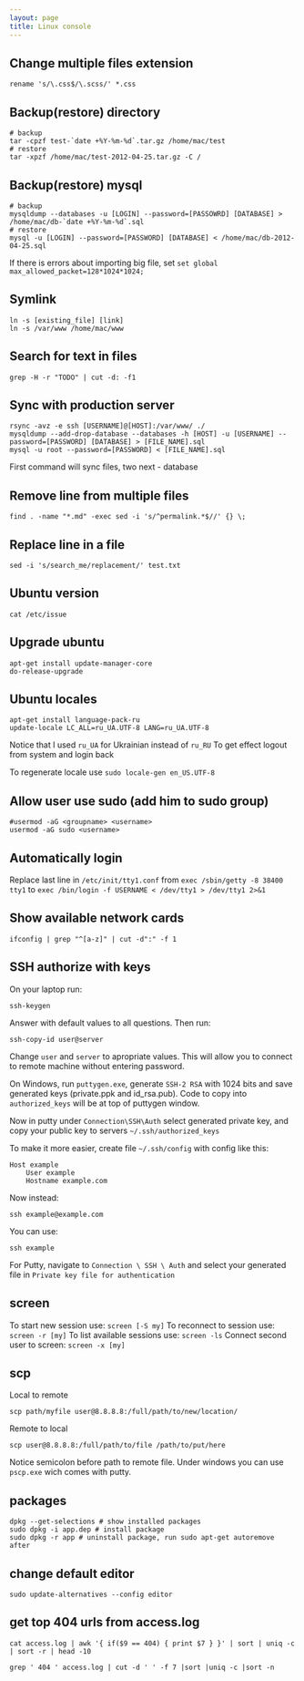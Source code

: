 ```yaml
---
layout: page
title: Linux console
---
```


Change multiple files extension
-------------------------------

    rename 's/\.css$/\.scss/' *.css

Backup(restore) directory
-------------------------

    # backup
    tar -cpzf test-`date +%Y-%m-%d`.tar.gz /home/mac/test
    # restore
    tar -xpzf /home/mac/test-2012-04-25.tar.gz -C /

Backup(restore) mysql
---------------------

    # backup
    mysqldump --databases -u [LOGIN] --password=[PASSOWRD] [DATABASE] > /home/mac/db-`date +%Y-%m-%d`.sql
    # restore
    mysql -u [LOGIN] --password=[PASSWORD] [DATABASE] < /home/mac/db-2012-04-25.sql

If there is errors about importing big file, set `set global max_allowed_packet=128*1024*1024;`

Symlink
-------

    ln -s [existing_file] [link]
    ln -s /var/www /home/mac/www

Search for text in files
------------------------

    grep -H -r "TODO" | cut -d: -f1

Sync with production server
---------------------------

    rsync -avz -e ssh [USERNAME]@[HOST]:/var/www/ ./
    mysqldump --add-drop-database --databases -h [HOST] -u [USERNAME] --password=[PASSWORD] [DATABASE] > [FILE_NAME].sql
    mysql -u root --password=[PASSWORD] < [FILE_NAME].sql

First command will sync files, two next - database

Remove line from multiple files
-------------------------------

    find . -name "*.md" -exec sed -i 's/^permalink.*$//' {} \;

Replace line in a file
----------------------

    sed -i 's/search_me/replacement/' test.txt

Ubuntu version
--------------

    cat /etc/issue

Upgrade ubuntu
--------------

    apt-get install update-manager-core
    do-release-upgrade

Ubuntu locales
--------------

    apt-get install language-pack-ru
    update-locale LC_ALL=ru_UA.UTF-8 LANG=ru_UA.UTF-8

Notice that I used `ru_UA` for Ukrainian instead of `ru_RU`
To get effect logout from system and login back

To regenerate locale use `sudo locale-gen en_US.UTF-8`

Allow user use sudo (add him to sudo group)
-------------------------------------------

    #usermod -aG <groupname> <username>
    usermod -aG sudo <username>

Automatically login
-------------------

Replace last line in `/etc/init/tty1.conf` from `exec /sbin/getty -8 38400 tty1` to `exec /bin/login -f USERNAME < /dev/tty1 > /dev/tty1 2>&1`

Show available network cards
----------------------------

    ifconfig | grep "^[a-z]" | cut -d":" -f 1

SSH authorize with keys
-----------------------

On your laptop run:

    ssh-keygen

Answer with default values to all questions. Then run:

    ssh-copy-id user@server

Change `user` and `server` to apropriate values. This will allow you to connect to remote machine without entering password.

On Windows, run `puttygen.exe`, generate `SSH-2 RSA` with 1024 bits and save generated keys (private.ppk and id_rsa.pub). Code to copy into `authorized_keys` will be at top of puttygen window.

Now in putty under `Connection\SSH\Auth` select generated private key, and copy your public key to servers `~/.ssh/authorized_keys`

To make it more easier, create file `~/.ssh/config` with config like this:

	Host example
		User example
		Hostname example.com

Now instead:

	ssh example@example.com

You can use:

	ssh example

For Putty, navigate to `Connection \ SSH \ Auth` and select your generated file in `Private key file for authentication`

screen
------

To start new session use: `screen [-S my]`
To reconnect to session use: `screen -r [my]`
To list available sessions use: `screen -ls`
Connect second user to screen: `screen -x [my]`


scp
---

Local to remote

    scp path/myfile user@8.8.8.8:/full/path/to/new/location/

Remote to local

    scp user@8.8.8.8:/full/path/to/file /path/to/put/here

Notice semicolon before path to remote file.
Under windows you can use `pscp.exe` wich comes with putty.

packages
--------

	dpkg --get-selections # show installed packages
	sudo dpkg -i app.dep # install package
	sudo dpkg -r app # uninstall package, run sudo apt-get autoremove after

change default editor
---------------------

	sudo update-alternatives --config editor

get top 404 urls from access.log
--------------------------------

    cat access.log | awk '{ if($9 == 404) { print $7 } }' | sort | uniq -c | sort -r | head -10

    grep ' 404 ' access.log | cut -d ' ' -f 7 |sort |uniq -c |sort -n
